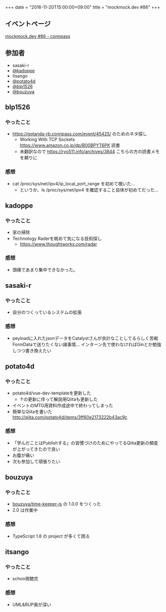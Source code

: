 +++
date = "2016-11-20T15:00:00+09:00"
title = "mockmock.dev #86"
+++

## イベントページ
[mockmock.dev #86 - connpass](https://mockmock.connpass.com/event/45123/)

## 参加者

* sasaki-r
* [@kadoppe](https://twitter.com/kadoppe)
* itsango
* [@potato4d](https://twitter.com/potato4d)
* [@blp1526](https://twitter.com/blp1526)
* [@bouzuya](https://twitter.com/bouzuya)

## blp1526
### やったこと
* https://gotanda-rb.connpass.com/event/45425/ のためのネタ探し
  * Working With TCP Sockets https://www.amazon.co.jp/dp/B00BPYT6PK 読書
  * 未翻訳なので https://ryo511.info/archives/3844 こちらの方の読書メモを頼りに

### 感想
* cat /proc/sys/net/ipv4/ip_local_port_range を初めて覗いた...
  * というか、ls /proc/sys/net/ipv4 を確認すること自体が初めてだった...

## kadoppe
### やったこと
* 家の掃除
* Technology Raderを眺めて気になる技術探し
  * https://www.thoughtworks.com/radar

### 感想
* 頭痛であまり集中できなかった。

## sasaki-r
### やったこと
* 自分のつくっているシステムの拡張

### 感想
* peyloadに入れたjsonデータをCatalystさんが余計なことしてるらしく苦戦　FormDataで送りたくない諸事情…
インターン先で使わなければGinとか勉強しつつ書き換えたい

## potato4d
### やったこと
* potato4d/vue-dev-templateを更新した
  * ↑の更新に伴って解説用Qiitaも更新した
* イベントのMTG用資料作成途中で終わってしまった
* 簡単なQiitaを書いた http://qiita.com/potato4d/items/3ff60e2173222b43ac9c

### 感想
* 「学んだことはPublishする」の習慣づけのためにやってるQiita更新の頻度が上がってきたので良い
* お腹が痛い
* 次も参加して頑張りたい

## bouzuya
### やったこと
* [bouzuya/time-keeper-js](https://github.com/bouzuya/time-keeper-js/) の 1.0.0 をつくった
* 2.0 は作業中

### 感想
* TypeScript 1.8 の project が多くて困る

## itsango
### やったこと
* schoo視聴完

### 感想
* UML&RUP奥が深い
